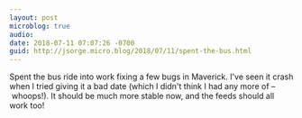 ```yaml
---
layout: post
microblog: true
audio: 
date: 2018-07-11 07:07:26 -0700
guid: http://jsorge.micro.blog/2018/07/11/spent-the-bus.html
---
```

Spent the bus ride into work fixing a few bugs in Maverick. I've seen it crash when I tried giving it a bad date (which I didn't think I had any more of – whoops!). It should be much more stable now, and the feeds should all work too!
